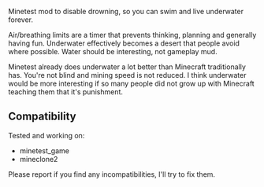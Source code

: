 Minetest mod to disable drowning, so you can swim and live underwater forever.  

Air/breathing limits are a timer that prevents thinking, planning and generally having fun.  Underwater effectively becomes a desert that people avoid where possible.  Water should be interesting, not gameplay mud.

Minetest already does underwater a lot better than Minecraft traditionally has.  You're not blind and mining speed is not reduced.  I think underwater would be more interesting if so many people did not grow up with Minecraft teaching them that it's punishment.

## Compatibility

Tested and working on:

* minetest_game
* mineclone2

Please report if you find any incompatibilities, I'll try to fix them.
